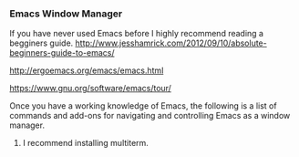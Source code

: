 ### Emacs Window Manager


If you have never used Emacs before I highly recommend reading a begginers guide.
http://www.jesshamrick.com/2012/09/10/absolute-beginners-guide-to-emacs/

http://ergoemacs.org/emacs/emacs.html

https://www.gnu.org/software/emacs/tour/

Once you have a working knowledge of Emacs, the following is a list of commands and add-ons for navigating and controlling Emacs as a window manager.

1. I recommend installing multiterm.
